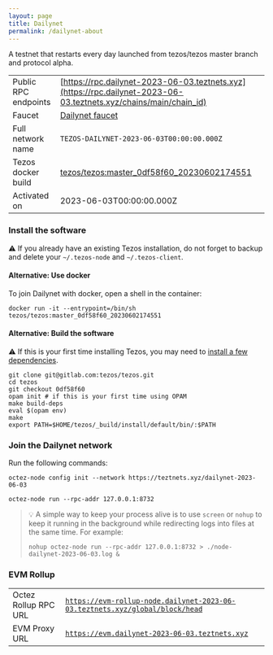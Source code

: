 ```yaml
---
layout: page
title: Dailynet
permalink: /dailynet-about
---
```


A testnet that restarts every day launched from tezos/tezos master branch and protocol alpha.

| | |
|-------|---------------------|
| Public RPC endpoints | [https://rpc.dailynet-2023-06-03.teztnets.xyz](https://rpc.dailynet-2023-06-03.teztnets.xyz/chains/main/chain_id)<br/> |
| Faucet | [Dailynet faucet](https://faucet.dailynet-2023-06-03.teztnets.xyz) |
| Full network name | `TEZOS-DAILYNET-2023-06-03T00:00:00.000Z` |
| Tezos docker build | [tezos/tezos:master_0df58f60_20230602174551](https://hub.docker.com/r/tezos/tezos/tags?page=1&ordering=last_updated&name=master_0df58f60_20230602174551) |
| Activated on | 2023-06-03T00:00:00.000Z |





### Install the software

⚠️  If you already have an existing Tezos installation, do not forget to backup and delete your `~/.tezos-node` and `~/.tezos-client`.



#### Alternative: Use docker

To join Dailynet with docker, open a shell in the container:

```
docker run -it --entrypoint=/bin/sh tezos/tezos:master_0df58f60_20230602174551
```

#### Alternative: Build the software

⚠️  If this is your first time installing Tezos, you may need to [install a few dependencies](https://tezos.gitlab.io/introduction/howtoget.html#setting-up-the-development-environment-from-scratch).

```
git clone git@gitlab.com:tezos/tezos.git
cd tezos
git checkout 0df58f60
opam init # if this is your first time using OPAM
make build-deps
eval $(opam env)
make
export PATH=$HOME/tezos/_build/install/default/bin/:$PATH
```

### Join the Dailynet network

Run the following commands:

```
octez-node config init --network https://teztnets.xyz/dailynet-2023-06-03

octez-node run --rpc-addr 127.0.0.1:8732
```

> 💡 A simple way to keep your process alive is to use `screen` or `nohup` to keep it running in the background while redirecting logs into files at the same time. For example:
>
> ```bash=13
> nohup octez-node run --rpc-addr 127.0.0.1:8732 > ./node-dailynet-2023-06-03.log &
> ```


### EVM Rollup

| | |
|-------|---------------------|
| Octez Rollup RPC URL | [`https://evm-rollup-node.dailynet-2023-06-03.teztnets.xyz/global/block/head`](https://evm-rollup-node.dailynet-2023-06-03.teztnets.xyz) |
| EVM Proxy URL | [`https://evm.dailynet-2023-06-03.teztnets.xyz`](https://evm.dailynet-2023-06-03.teztnets.xyz) |




